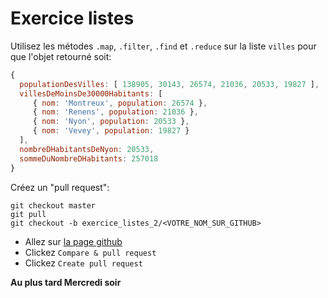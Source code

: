 # Exercice listes

Utilisez les métodes `.map`, `.filter`, `.find` et  `.reduce` sur la liste `villes` pour que l'objet retourné soit: 

```js
{
  populationDesVilles: [ 138905, 30143, 26574, 21036, 20533, 19827 ],
  villesDeMoinsDe30000Habitants: [
     { nom: 'Montreux', population: 26574 },
     { nom: 'Renens', population: 21036 },
     { nom: 'Nyon', population: 20533 },
     { nom: 'Vevey', population: 19827 }
  ],
  nombreDHabitantsDeNyon: 20533,
  sommeDuNombreDHabitants: 257018
}
```

Créez un "pull request":

```
git checkout master
git pull
git checkout -b exercice_listes_2/<VOTRE_NOM_SUR_GITHUB>
```

* Allez sur [la page github](https://github.com/idris-maps/heig-datavis-2019)
* Clickez `Compare & pull request`
* Clickez `Create pull request`

**Au plus tard Mercredi soir**